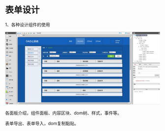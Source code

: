 # 表单设计

1、各种设计组件的使用

![](../.gitbook/assets/men-hu-she-ji.jpg)

各面板介绍，组件面板、内容区块、dom树、样式，事件等。

表单导出、表单导入，dom复制黏贴。

